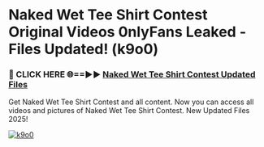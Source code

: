 # Naked Wet Tee Shirt Contest Original Videos 0nlyFans Leaked - Files Updated! (k9o0)

<h3>🔴 CLICK HERE 🌐==►► <a href="https://tinyurl.com/yckcrads" rel="nofollow">Naked Wet Tee Shirt Contest Updated Files</a></h3>

Get Naked Wet Tee Shirt Contest and all content. Now you can access all videos and pictures of Naked Wet Tee Shirt Contest. New Updated Files 2025!

[![k9o0](https://i.imgur.com/hpKpOFt.gif)](https://tinyurl.com/yckcrads)

